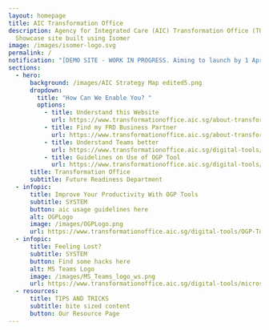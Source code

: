 ```yaml
---
layout: homepage
title: AIC Transformation Office
description: Agency for Integrated Care (AIC) Transformation Office (TO)
  Showcase site built using Isomer
image: /images/isomer-logo.svg
permalink: /
notification: "[DEMO SITE - WORK IN PROGRESS. Aiming to launch by 1 April 2023] "
sections:
  - hero:
      background: /images/AIC Strategy Map edited5.png
      dropdown:
        title: "How Can We Enable You? "
        options:
          - title: Understand this Website
            url: https://www.transformationoffice.aic.sg/about-transformation-office/toshowcase/
          - title: Find my FRD Business Partner
            url: https://www.transformationoffice.aic.sg/about-transformation-office/bizpartners/
          - title: Understand Teams better
            url: https://www.transformationoffice.aic.sg/digital-tools/microsoft-teams/
          - title: Guidelines on Use of OGP Tool
            url: https://www.transformationoffice.aic.sg/digital-tools/OGP-Tools/Guideline/
      title: Transformation Office
      subtitle: Future Readiness Department
  - infopic:
      title: Improve Your Productivity With OGP Tools
      subtitle: SYSTEM
      button: aic usage guidelines here
      alt: OGPLogo
      image: /images/OGPLogo.png
      url: https://www.transformationoffice.aic.sg/digital-tools/OGP-Tools/Guideline/
  - infopic:
      title: Feeling Lost?
      subtitle: SYSTEM
      button: Find some hacks here
      alt: MS Teams Logo
      image: /images/MS_Teams_logo_ws.png
      url: https://www.transformationoffice.aic.sg/digital-tools/microsoft-teams/teamschannel/
  - resources:
      title: TIPS AND TRICKS
      subtitle: bite sized content
      button: Our Resource Page
---
```

